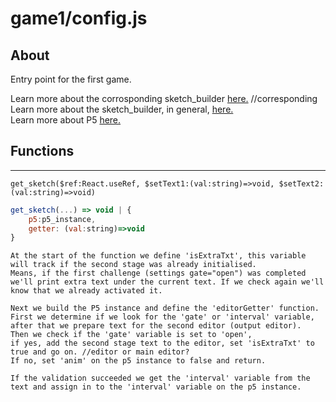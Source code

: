 # game1/config.js

## About

Entry point for the first game.

Learn more about the corrosponding sketch_builder [here.](sketch_builder.md)  //corresponding
Learn more about the sketch_builder, in general, [here.](../sketch_builder.md)  
Learn more about P5 [here.](https://p5js.org/get-started/)

## Functions

---

`get_sketch($ref:React.useRef, $setText1:(val:string)=>void, $setText2:(val:string)=>void)`

```javascript
get_sketch(...) => void | {
    p5:p5_instance,
    getter: (val:string)=>void
}
```

```
At the start of the function we define 'isExtraTxt', this variable will track if the second stage was already initialised.
Means, if the first challenge (settings gate="open") was completed we'll print extra text under the current text. If we check again we'll know that we already activated it.

Next we build the P5 instance and define the 'editorGetter' function.
First we determine if we look for the 'gate' or 'interval' variable, after that we prepare text for the second editor (output editor).
Then we check if the 'gate' variable is set to 'open',
if yes, add the second stage text to the editor, set 'isExtraTxt' to true and go on. //editor or main editor?
If no, set 'anim' on the p5 instance to false and return.

If the validation succeeded we get the 'interval' variable from the text and assign in to the 'interval' variable on the p5 instance.
```
